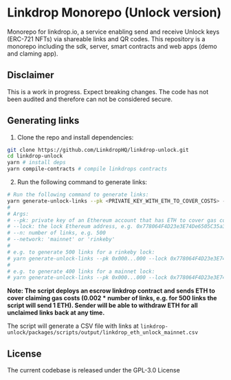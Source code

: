 # Linkdrop Monorepo (Unlock version)
Monorepo for linkdrop.io, a service enabling send and receive Unlock keys (ERC-721 NFTs) via shareable links and QR codes.
This repository is a monorepo including the sdk, server, smart contracts and web apps (demo and claming app).

## Disclaimer
This is a work in progress. Expect breaking changes. The code has not been audited and therefore can not be considered secure.

## Generating links
1. Clone the repo and install dependencies:  
```bash
git clone https://github.com/LinkdropHQ/linkdrop-unlock.git
cd linkdrop-unlock
yarn # install deps
yarn compile-contracts # compile linkdrops contracts
```  

2. Run the following command to generate links: 
```bash
# Run the following command to generate links:
yarn generate-unlock-links --pk <PRIVATE_KEY_WITH_ETH_TO_COVER_COSTS> --lock <LOCK_ADDRESS> --n <NUMBER_OF_LINKS> --network <NETWORK_NAME>
#
# Args: 
# --pk: private key of an Ethereum account that has ETH to cover gas costs
# --lock: the lock Ethereum address, e.g. 0x778064F4D23e3E74De6505C35a3407D62002fB8F
# --n: number of links, e.g. 500
# --network: 'mainnet' or 'rinkeby'
#
# e.g. to generate 500 links for a rinkeby lock:  
# yarn generate-unlock-links --pk 0x000...000 --lock 0x778064F4D23e3E74De6505C35a3407D62002fB8F --n 500 --network rinkeby
#
# e.g. to generate 400 links for a mainnet lock:  
# yarn generate-unlock-links --pk 0x000...000 --lock 0x778064F4D23e3E74De6505C35a3407D62002fB8F --n 400 --network mainnet
```
**Note: The script deploys an escrow linkdrop contract and sends ETH to cover claiming gas costs (0.002 * number of links, e.g. for 500 links the script will send 1 ETH). Sender will be able to withdraw ETH for all unclaimed links back at any time.**  

The script will generate a CSV file with links at `linkdrop-unlock/packages/scripts/output/linkdrop_eth_unlock_mainnet.csv`


## License
The current codebase is released under the GPL-3.0 License

